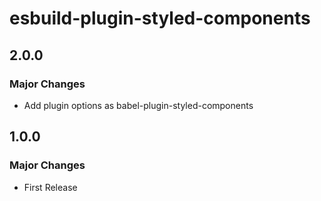 # esbuild-plugin-styled-components

## 2.0.0

### Major Changes

- Add plugin options as babel-plugin-styled-components

## 1.0.0

### Major Changes

- First Release

